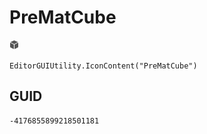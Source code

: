 # PreMatCube
![](/img/PreMatCube.png)

``` CSharp
EditorGUIUtility.IconContent("PreMatCube")
```
## GUID
```
-4176855899218501181
```
